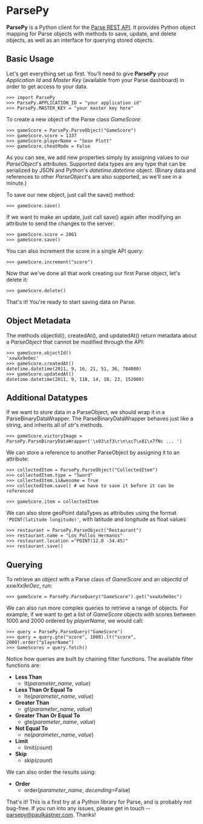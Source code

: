 ParsePy
=======

**ParsePy** is a Python client for the [Parse REST API](https://www.parse.com/docs/rest). It provides Python object mapping for Parse objects with methods to save, update, and delete objects, as well as an interface for querying stored objects.

Basic Usage
-----------

Let's get everything set up first. You'll need to give **ParsePy** your _Application Id_ and _Master Key_ (available from your Parse dashboard) in order to get access to your data.

~~~~~ {python}
>>> import ParsePy
>>> ParsePy.APPLICATION_ID = "your application id"
>>> ParsePy.MASTER_KEY = "your master key here"
~~~~~

To create a new object of the Parse class _GameScore_:

~~~~~ {python}
>>> gameScore = ParsePy.ParseObject("GameScore")
>>> gameScore.score = 1337
>>> gameScore.playerName = "Sean Plott"
>>> gameScore.cheatMode = False
~~~~~

As you can see, we add new properties simply by assigning values to our _ParseObject_'s attributes. Supported data types are any type that can be serialized by JSON and Python's _datetime.datetime_ object. (Binary data and references to other _ParseObject_'s are also supported, as we'll see in a minute.)

To save our new object, just call the save() method:

~~~~~ {python}
>>> gameScore.save()
~~~~~

If we want to make an update, just call save() again after modifying an attribute to send the changes to the server:

~~~~~ {python}
>>> gameScore.score = 2061
>>> gameScore.save()
~~~~~

You can also increment the score in a single API query:

~~~~~ {python}
>>> gameScore.increment("score")
~~~~~

Now that we've done all that work creating our first Parse object, let's delete it:

~~~~~ {python}
>>> gameScore.delete()
~~~~~

That's it! You're ready to start saving data on Parse.

Object Metadata
---------------

The methods objectId(), createdAt(), and updatedAt() return metadata about a _ParseObject_ that cannot be modified through the API:

~~~~~ {python}
>>> gameScore.objectId()
'xxwXx9eOec'
>>> gameScore.createdAt()
datetime.datetime(2011, 9, 16, 21, 51, 36, 784000)
>>> gameScore.updatedAt()
datetime.datetime(2011, 9, 118, 14, 18, 23, 152000)
~~~~~

Additional Datatypes
--------------------

If we want to store data in a ParseObject, we should wrap it in a ParseBinaryDataWrapper. The ParseBinaryDataWrapper behaves just like a string, and inherits all of _str_'s methods.

~~~~~ {python}
>>> gameScore.victoryImage = ParsePy.ParseBinaryDataWrapper('\x03\xf3\r\n\xc7\x81\x7fNc ... ')
~~~~~

We can store a reference to another ParseObject by assigning it to an attribute:

~~~~~ {python}
>>> collectedItem = ParsePy.ParseObject("CollectedItem")
>>> collectedItem.type = "Sword"
>>> collectedItem.isAwesome = True
>>> collectedItem.save() # we have to save it before it can be referenced

>>> gameScore.item = collectedItem
~~~~~

We can also store geoPoint dataTypes as attributes using the format <code>'POINT(latitude longitude)'</code>, with latitude and longitude as float values

~~~~~ {python}
>>> restaurant = ParsePy.ParseObject("Restaurant")
>>> restaurant.name = "Los Pollos Hermanos"
>>> restaurant.location ="POINT(12.0 -34.45)"
>>> restaurant.save()
~~~~~


Querying
--------

To retrieve an object with a Parse class of _GameScore_ and an _objectId_ of _xxwXx9eOec_, run:

~~~~~ {python}
>>> gameScore = ParsePy.ParseQuery("GameScore").get("xxwXx9eOec")
~~~~~

We can also run more complex queries to retrieve a range of objects. For example, if we want to get a list of _GameScore_ objects with scores between 1000 and 2000 ordered by _playerName_, we would call:

~~~~~ {python}
>>> query = ParsePy.ParseQuery("GameScore")
>>> query = query.gte("score", 1000).lt("score", 2000).order("playerName")
>>> GameScores = query.fetch()
~~~~~

Notice how queries are built by chaining filter functions. The available filter functions are:

* **Less Than**
    * lt(_parameter_name_, _value_)
* **Less Than Or Equal To**
    * lte(_parameter_name_, _value_)
* **Greater Than**
    * gt(_parameter_name_, _value_)
* **Greater Than Or Equal To**
    * gte(_parameter_name_, _value_)
* **Not Equal To**
    * ne(_parameter_name_, _value_)
* **Limit**
    * limit(_count_)
* **Skip**
    * skip(_count_)

We can also order the results using:

* **Order**
    * order(_parameter_name_, _decending_=False)

That's it! This is a first try at a Python library for Parse, and is probably not bug-free. If you run into any issues, please get in touch -- parsepy@paulkastner.com. Thanks!

